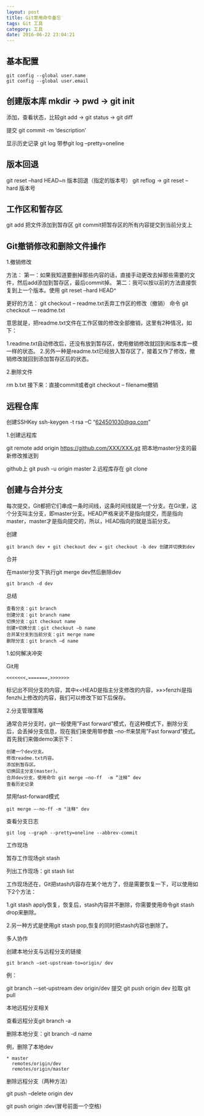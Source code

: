 ```yaml
---
layout: post
title: Git常用命令备忘
tags: Git 工具
category: 工具
date: 2016-06-22 23:04:21
---
```


## 基本配置

```
git config --global user.name
git config --global user.email
```

## 创建版本库 mkdir -> pwd -> git init

添加，查看状态，比较git add -> git status -> git diff

提交 git commit -m ‘description’

显示历史记录 git log 带参git log –pretty=oneline

## 版本回退

git reset –hard HEAD~n 版本回退（指定的版本号） git reflog -> git reset –hard 版本号

## 工作区和暂存区

git add 把文件添加到暂存区 git commit把暂存区的所有内容提交到当前分支上

## Git撤销修改和删除文件操作

1.撤销修改

方法： 第一：如果我知道要删掉那些内容的话，直接手动更改去掉那些需要的文件，然后add添加到暂存区，最后commit掉。 第二：我可以按以前的方法直接恢复到上一个版本。使用 git reset –hard HEAD^

更好的方法： git checkout – readme.txt丢弃工作区的修改（撤销） 命令 git checkout -– readme.txt

意思就是，把readme.txt文件在工作区做的修改全部撤销，这里有2种情况，如下：

1.readme.txt自动修改后，还没有放到暂存区，使用撤销修改就回到和版本库一模一样的状态。 2.另外一种是readme.txt已经放入暂存区了，接着又作了修改，撤销修改就回到添加暂存区后的状态。

2.删除文件

rm b.txt 接下来：直接commit或者git checkout – filename撤销

## 远程仓库

创建SSHKey ssh-keygen -t rsa –C “624501030@qq.com”

1.创建远程库

git remote add origin https://github.com/XXX/XXX.git
把本地master分支的最新修改推送到

github上 git push -u origin master
2.远程库存在 git clone

## 创建与合并分支

每次提交，Git都把它们串成一条时间线，这条时间线就是一个分支。在Git里，这个分支叫主分支，即master分支。HEAD严格来说不是指向提交，而是指向master，master才是指向提交的，所以，HEAD指向的就是当前分支。

创建

```
git branch dev + git checkout dev = git checkout -b dev 创建并切换到dev
```

合并

在master分支下执行git merge dev然后删除dev

```
git branch -d dev
```

总结

```
查看分支：git branch
创建分支：git branch name
切换分支：git checkout name
创建+切换分支：git checkout –b name
合并某分支到当前分支：git merge name
删除分支：git branch –d name
```

1.如何解决冲突

Git用

```
<<<<<<<,=======,>>>>>>>
```

标记出不同分支的内容，其中«<HEAD是指主分支修改的内容，»»>fenzhi是指fenzhi上修改的内容，我们可以修改下如下后保存。

2.分支管理策略

通常合并分支时，git一般使用”Fast forward”模式，在这种模式下，删除分支后，会丢掉分支信息，现在我们来使用带参数 –no-ff来禁用”Fast forward”模式。首先我们来做demo演示下：

```
创建一个dev分支。
修改readme.txt内容。
添加到暂存区。
切换回主分支(master)。
合并dev分支，使用命令 git merge –no-ff  -m “注释” dev
查看历史记录
```

禁用fast-forward模式

```
git merge –-no-ff -m "注释" dev
```

查看分支日志

```
git log --graph --pretty=oneline --abbrev-commit
```

工作现场

暂存工作现场git stash

列出工作现场：git stash list

工作现场还在，Git把stash内容存在某个地方了，但是需要恢复一下，可以使用如下2个方法：

1.git stash apply恢复，恢复后，stash内容并不删除，你需要使用命令git stash drop来删除。

2.另一种方式是使用git stash pop,恢复的同时把stash内容也删除了。

多人协作

创建本地分支与远程分支的链接

```
git branch –set-upstream-to=origin/ dev
```

例：

git branch --set-upstream dev origin/dev
提交 git push origin dev 拉取 git pull

本地远程分支相关

查看远程分支git branch -a

删除本地分支：git branch -d name

例，删除了本地dev

```
* master
  remotes/origin/dev
  remotes/origin/master
```

删除远程分支（两种方法）

git push –delete origin dev

git push origin :dev(冒号前面一个空格)
